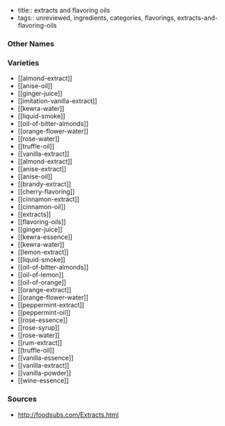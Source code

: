 - title:: extracts and flavoring oils
- tags:: unreviewed, ingredients, categories, flavorings, extracts-and-flavoring-oils


### Other Names


### Varieties

* [[almond-extract]]
* [[anise-oil]]
* [[ginger-juice]]
* [[imitation-vanilla-extract]]
* [[kewra-water]]
* [[liquid-smoke]]
* [[oil-of-bitter-almonds]]
* [[orange-flower-water]]
* [[rose-water]]
* [[truffle-oil]]
* [[vanilla-extract]]
* [[almond-extract]]
* [[anise-extract]]
* [[anise-oil]]
* [[brandy-extract]]
* [[cherry-flavoring]]
* [[cinnamon-extract]]
* [[cinnamon-oil]]
* [[extracts]]
* [[flavoring-oils]]
* [[ginger-juice]]
* [[kewra-essence]]
* [[kewra-water]]
* [[lemon-extract]]
* [[liquid-smoke]]
* [[oil-of-bitter-almonds]]
* [[oil-of-lemon]]
* [[oil-of-orange]]
* [[orange-extract]]
* [[orange-flower-water]]
* [[peppermint-extract]]
* [[peppermint-oil]]
* [[rose-essence]]
* [[rose-syrup]]
* [[rose-water]]
* [[rum-extract]]
* [[truffle-oil]]
* [[vanilla-essence]]
* [[vanilla-extract]]
* [[vanilla-powder]]
* [[wine-essence]]

### Sources
* http://foodsubs.com/Extracts.html
